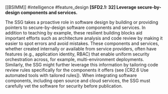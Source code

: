 [[BSIMM]] #intelligence #feature_design
**[SFD2.1: 32] Leverage secure-by-design components and services.**


The SSG takes a proactive role in software design by building or providing pointers to secure-by-design software components and services. In addition to teaching by example, these resilient building blocks aid important efforts such as architecture analysis and code review by making it easier to spot errors and avoid mistakes. These components and services, whether created internally or available from service providers, often have features (e.g., application identity, RBAC) that enable uniform security orchestration across, for example, multi-environment deployments. Similarly, the SSG might further leverage this information by tailoring code review rules specifically for the components it offers (see [CR2.6 Use automated tools with tailored rules]). When integrating software components, including open source and cloud services, the SSG must carefully vet the software for security before publication. 


